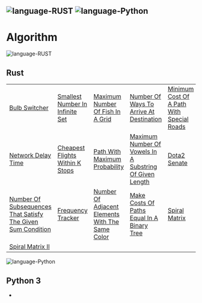 ![language-RUST](https://img.shields.io/badge/%20-RUST-8d4004?style=for-the-badge&logo=RUST)
![language-Python](https://img.shields.io/badge/%20-Python-ffd43b?style=for-the-badge&logo=PYTHON)
---

# Algorithm

![language-RUST](https://img.shields.io/badge/%20-RUST-8d4004?style=for-the-badge&logo=RUST)
## Rust

||||||
| :- | :- | :- | :- | :- |
|[Bulb Switcher](Algorithms/Medium/BulbSwitcher.md)|[Smallest Number In Infinite Set](Algorithms/Medium/SmallestNumberInInfiniteSet.md)|[Maximum Number Of Fish In A Grid](Algorithms/Medium/MaximumNumberOfFishInAGrid.md)|[Number Of Ways To Arrive At Destination](Algorithms/Medium/NumberOfWaysToArriveAtDestination.md)|[Minimum Cost Of A Path With Special Roads](Algorithms/Medium/MinimumCostOfAPathWithSpecialRoads.md)|
|[Network Delay Time](Algorithms/Medium/NetworkDelayTime.md)|[Cheapest Flights Within K Stops](Algorithms/Medium/CheapestFlightsWithinKStops.md)|[Path With Maximum Probability](Algorithms/Medium/PathWithMaximumProbability.md)|[Maximum Number Of Vowels In A Substring Of Given Length](Algorithms/Medium/MaximumNumberOfVowelsInASubstringOfGivenLength.md)|[Dota2 Senate](Algorithms/Medium/Dota2Senate.md)|
|[Number Of Subsequences That Satisfy The Given Sum Condition](Algorithms/Medium/NumberOfSubsequencesThatSatisfyTheGivenSumCondition.md)|[Frequency Tracker](Algorithms/Medium/FrequencyTracker.md)|[Number Of Adjacent Elements With The Same Color](Algorithms/Medium/NumberOfAdjacentElementsWithTheSameColor.md)|[Make Costs Of Paths Equal In A Binary Tree](Algorithms/Medium/MakeCostsOfPathsEqualInABinaryTree.md)|[Spiral Matrix](Algorithms/Medium/SpiralMatrix.md)|
|[Spiral Matrix II](Algorithms/Medium/SpiralMatrixII.md)|||||

![language-Python](https://img.shields.io/badge/%20-Python-ffd43b?style=for-the-badge&logo=PYTHON)
## Python 3

- 
